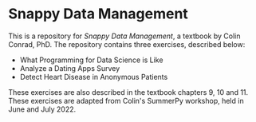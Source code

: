 # Snappy Data Management
This is a repository for _Snappy Data Management_, a textbook by Colin Conrad, PhD. The repository contains three exercises, described below:
- What Programming for Data Science is Like
- Analyze a Dating Apps Survey
- Detect Heart Disease in Anonymous Patients
  
These exercises are also described in the textbook chapters 9, 10 and 11. These exercises are adapted from Colin's SummerPy workshop, held in June and July 2022.
